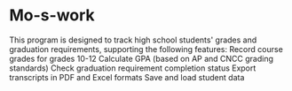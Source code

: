 # Mo-s-work
This program is designed to track high school students' grades and graduation requirements, supporting the following features:  Record course grades for grades 10-12  Calculate GPA (based on AP and CNCC grading standards)  Check graduation requirement completion status  Export transcripts in PDF and Excel formats  Save and load student data
